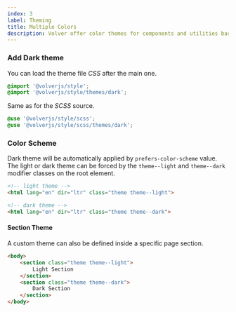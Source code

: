 ```yaml
---
index: 3
label: Theming
title: Multiple Colors 
description: Volver offer color themes for components and utilities based on user color scheme preferences or design requirements. 
---
```


### Add Dark theme

You can load the theme file *CSS* after the main one.

```css
@import '@volverjs/style';
@import '@volverjs/style/themes/dark';
```

Same as for the *SCSS* source.

```scss
@use '@volverjs/style/scss';
@use '@volverjs/style/scss/themes/dark';
```

### Color Scheme

Dark theme will be automatically applied by `prefers-color-scheme` value.
The light or dark theme can be forced by the `theme--light` and `theme--dark` modifier classes on the root element.

```html
<!-- light theme -->
<html lang="en" dir="ltr" class="theme theme--light">

<!-- dark theme -->
<html lang="en" dir="ltr" class="theme theme--dark">
```

#### Section Theme

A custom theme can also be defined inside a specific page section.

```html
<body>
    <section class="theme theme--light">
        Light Section 
    </section>
    <section class="theme theme--dark">
        Dark Section 
    </section>
</body>
```
